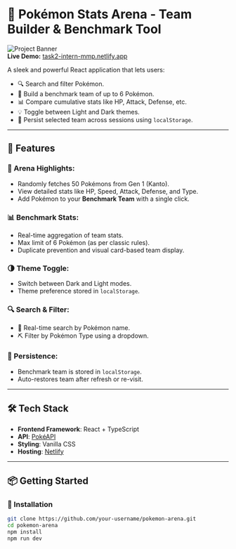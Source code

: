 # 🧪 Pokémon Stats Arena - Team Builder & Benchmark Tool

![Project Banner](https://img.shields.io/badge/Built%20With-React-blue?style=flat-square)  
**Live Demo:** [task2-intern-mmp.netlify.app](https://task2-intern-mmp.netlify.app/)

A sleek and powerful React application that lets users:
- 🔍 Search and filter Pokémon.
- 🧩 Build a benchmark team of up to 6 Pokémon.
- 📊 Compare cumulative stats like HP, Attack, Defense, etc.
- 💡 Toggle between Light and Dark themes.
- 💾 Persist selected team across sessions using `localStorage`.

---

## 🚀 Features

### 🎯 Arena Highlights:
- Randomly fetches 50 Pokémons from Gen 1 (Kanto).
- View detailed stats like HP, Speed, Attack, Defense, and Type.
- Add Pokémon to your **Benchmark Team** with a single click.

### 📊 Benchmark Stats:
- Real-time aggregation of team stats.
- Max limit of 6 Pokémon (as per classic rules).
- Duplicate prevention and visual card-based team display.

### 🌗 Theme Toggle:
- Switch between Dark and Light modes.
- Theme preference stored in `localStorage`.

### 🔍 Search & Filter:
- 🔎 Real-time search by Pokémon name.
- ⛏️ Filter by Pokémon Type using a dropdown.

### 💾 Persistence:
- Benchmark team is stored in `localStorage`.
- Auto-restores team after refresh or re-visit.

---

## 🛠️ Tech Stack

- **Frontend Framework**: React + TypeScript
- **API**: [PokéAPI](https://pokeapi.co/)
- **Styling**: Vanilla CSS
- **Hosting**: [Netlify](https://netlify.app)

---

## 📦 Getting Started

### 🔧 Installation

```bash
git clone https://github.com/your-username/pokemon-arena.git
cd pokemon-arena
npm install
npm run dev
